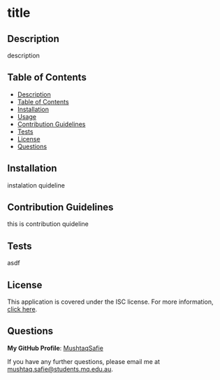 # title

## Description
description

## Table of Contents
- [Description](#Description)
- [Table of Contents](#Table-of-Contents)
- [Installation](#Installation)
- [Usage](#Usage)
- [Contribution Guidelines](#Contribution-Guidelines)
- [Tests](#Tests)
- [License](#License)
- [Questions](#Questions)

## Installation
instalation quideline


## Contribution Guidelines
this is contribution quideline

## Tests
asdf


## License
This application is covered under the ISC license.
For more information, [click here](https://opensource.org/licenses/ISC).

## Questions
**My GitHub Profile**: [MushtaqSafie](https://github.com/MushtaqSafie)

If you have any further questions, please email me at [mushtaq.safie@students.mq.edu.au](mushtaq.safie@students.mq.edu.au).
